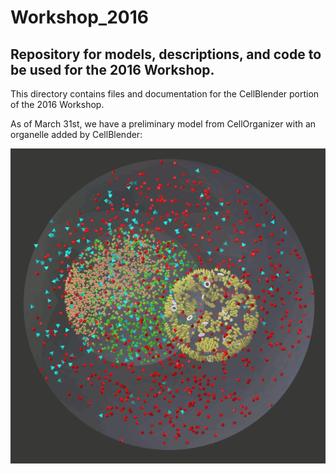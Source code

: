 # Workshop_2016
## Repository for models, descriptions, and code to be used for the 2016 Workshop.

This directory contains files and documentation for the CellBlender portion of the 2016 Workshop.

As of March 31st, we have a preliminary model from CellOrganizer with an organelle added by CellBlender:

![Cell1 in CellBlender/MCell](organelle_mcell.gif?raw=true "Cell1 in CellBlender/MCell")

